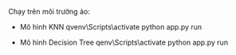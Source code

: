Chạy trên môi trường ảo:
- Mô hình KNN
qvenv\Scripts\activate
python app.py run

- Mô hình Decision Tree
qenv\Scripts\activate
python app.py run
